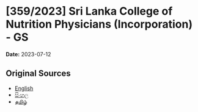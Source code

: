 # [359/2023] Sri Lanka College of Nutrition Physicians (Incorporation) - GS

**Date:** 2023-07-12

## Original Sources

- [English](https://documents.gov.lk/view/bills/2023/7/359-2023_E.pdf)
- [සිංහල](https://documents.gov.lk/view/bills/2023/7/359-2023_S.pdf)
- [தமிழ்](https://documents.gov.lk/view/bills/2023/7/359-2023_T.pdf)
